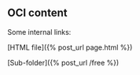 ## OCI content

Some internal links:

[HTML file]({% post_url page.html %})

[Sub-folder]({% post_url /free %})
